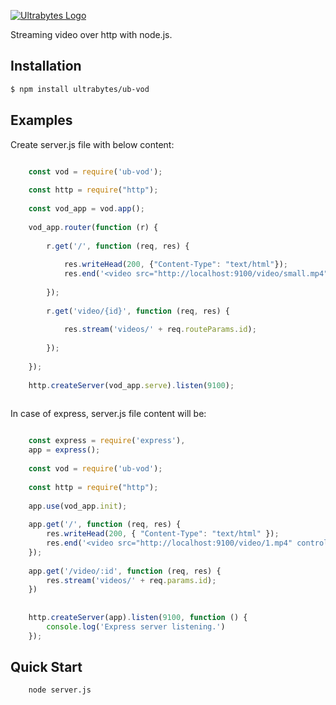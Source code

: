 [![Ultrabytes Logo](http://www.bytesultra.com/images/ub-logo.png)](http://www.bytesultra.com/)

Streaming video over http with node.js.

## Installation

```bash
$ npm install ultrabytes/ub-vod
```


## Examples

Create server.js file with below content:

```js

    const vod = require('ub-vod');
    
    const http = require("http");
    
    const vod_app = vod.app();
    
    vod_app.router(function (r) {
    
        r.get('/', function (req, res) {
    
            res.writeHead(200, {"Content-Type": "text/html"});
            res.end('<video src="http://localhost:9100/video/small.mp4" controls></video><br><br><video src="http://localhost:9100/video/video.mp4" controls></video>');
    
        });
    
        r.get('video/{id}', function (req, res) {
    
            res.stream('videos/' + req.routeParams.id);
    
        });
    
    });
    
    http.createServer(vod_app.serve).listen(9100);        
   
```

In case of express, server.js file content will be: 

```js

    const express = require('express'),
    app = express();
     
    const vod = require('ub-vod');
         
    const http = require("http");
    
    app.use(vod_app.init);
    
    app.get('/', function (req, res) {
        res.writeHead(200, { "Content-Type": "text/html" });
        res.end('<video src="http://localhost:9100/video/1.mp4" controls></video>');
    });
    
    app.get('/video/:id', function (req, res) {
        res.stream('videos/' + req.params.id);
    })
    
    
    http.createServer(app).listen(9100, function () {
        console.log('Express server listening.')
    });

```

## Quick Start

```bash
    node server.js
```